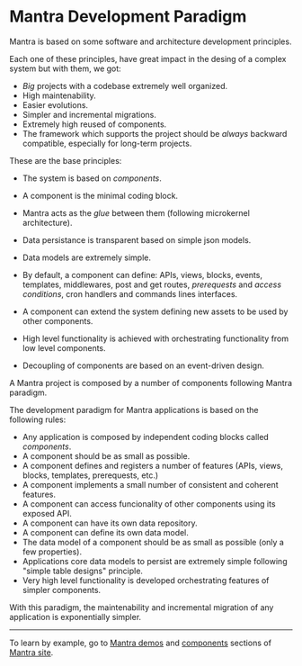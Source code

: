# Mantra Development Paradigm

Mantra is based on some software and architecture development principles.

Each one of these principles, have great impact in the desing of a complex system but with them, we got:

* *Big* projects with a codebase extremely well organized.
* High maintenability.
* Easier evolutions.
* Simpler and incremental migrations.
* Extremely high reused of components.
* The framework which supports the project should be *always* backward compatible, especially for long-term projects.

These are the base principles:

* The system is based on *components*.
* A component is the minimal coding block.
* Mantra acts as the *glue* between them (following microkernel architecture).
* Data persistance is transparent based on simple json models.
* Data models are extremely simple.

* By default, a component can define: APIs, views, blocks, events, templates, middlewares, post and get routes, *prerequests* and *access conditions*, cron handlers and commands lines interfaces.
* A component can extend the system defining new assets to be used by other components.
* High level functionality is achieved with orchestrating functionality from low level components.
* Decoupling of components are based on an event-driven design.

A Mantra project is composed by a number of components following Mantra paradigm.

The development paradigm for Mantra applications is based on the following rules:

* Any application is composed by independent coding blocks called *components*.
* A component should be as small as possible.
* A component defines and registers a number of features (APIs, views, blocks, templates, prerequests, etc.)
* A component implements a small number of consistent and coherent features.
* A component can access funcionality of other components using its exposed API.
* A component can have its own data repository.
* A component can define its own data model.
* The data model of a component should be as small as possible (only a few properties).
* Applications core data models to persist are extremely simple following "simple table designs" principle.
* Very high level functionality is developed orchestrating features of simpler components.

With this paradigm, the maintenability and incremental migration of any application is exponentially simpler.

***
To learn by example, go to [Mantra demos](https://www.mantrajs.com/mantrademos/showall) and [components](https://www.mantrajs.com/marketplacecomponent/components) sections of [Mantra site](https://www.mantrajs.com).